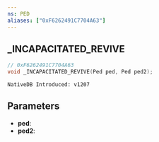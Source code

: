 ```yaml
---
ns: PED
aliases: ["0xF6262491C7704A63"]
---
```

## _INCAPACITATED_REVIVE

```c
// 0xF6262491C7704A63
void _INCAPACITATED_REVIVE(Ped ped, Ped ped2);
```

```
NativeDB Introduced: v1207
```

## Parameters
* **ped**:
* **ped2**:
